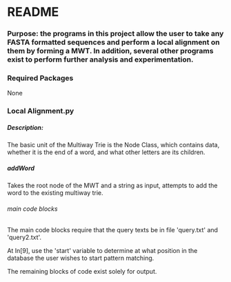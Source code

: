 # README

### Purpose: the programs in this project allow the user to take any FASTA formatted sequences and perform a local alignment on them by forming a MWT. In addition, several other programs exist to perform further analysis and experimentation.


### Required Packages
None

### Local Alignment.py

##### Description:

The basic unit of the Multiway Trie is the Node Class, which contains data, whether it is the end of a word, and what other letters are its children.


##### addWord

Takes the root node of the MWT and a string as input, attempts to add the word to the existing multiway trie.



###### main code blocks

The main code blocks require that the query texts be in file 'query.txt' and 'query2.txt'.

At In[9], use the 'start' variable to determine at what position in the database the user wishes to start pattern matching.

The remaining blocks of code exist solely for output.